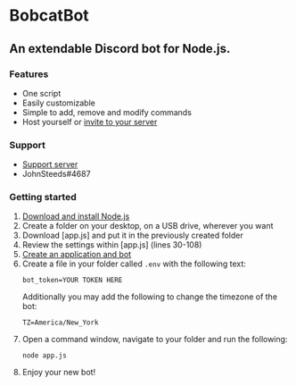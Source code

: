 # BobcatBot
## An extendable Discord bot for Node.js.

### Features
- One script
- Easily customizable
- Simple to add, remove and modify commands
- Host yourself or [invite to your server](https://discordapp.com/api/oauth2/authorize?client_id=654067311430336521&permissions=8&scope=bot)

### Support
- [Support server](https://discord.gg/33XaQHx)
- JohnSteeds#4687

### Getting started
1. [Download and install Node.js](https://nodejs.org/)
2. Create a folder on your desktop, on a USB drive, wherever you want
3. Download [app.js] and put it in the previously created folder
4. Review the settings within [app.js] (lines 30-108)
5. [Create an application and bot](discordapp.com/developers)
6. Create a file in your folder called `.env` with the following text:
	```
	bot_token=YOUR TOKEN HERE
	```
	Additionally you may add the following to change the timezone of the bot:
	```
	TZ=America/New_York
	```
7. Open a command window, navigate to your folder and run the following:
	```
	node app.js
	```
8. Enjoy your new bot!
